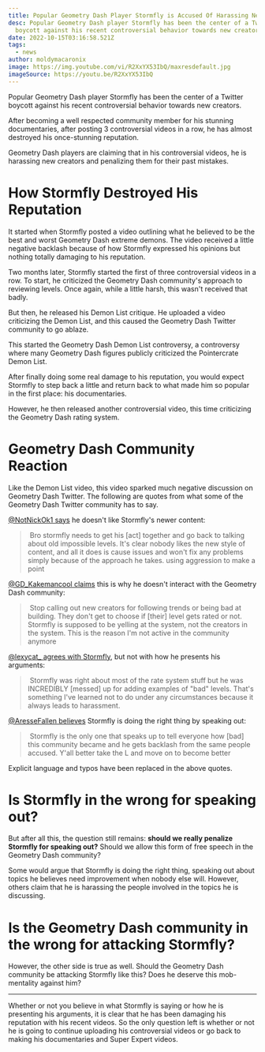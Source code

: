 ```yaml
---
title: Popular Geometry Dash Player Stormfly is Accused Of Harassing New Creators
desc: Popular Geometry Dash player Stormfly has been the center of a Twitter
  boycott against his recent controversial behavior towards new creators.
date: 2022-10-15T03:16:58.521Z
tags:
  - news
author: moldymacaronix
image: https://img.youtube.com/vi/R2XxYX53IbQ/maxresdefault.jpg
imageSource: https://youtu.be/R2XxYX53IbQ
---
```

Popular Geometry Dash player Stormfly has been the center of a Twitter boycott against his recent controversial behavior towards new creators.

After becoming a well respected community member for his stunning documentaries, after posting 3 controversial videos in a row, he has almost destroyed his once-stunning reputation.

G﻿eometry Dash players are claiming that in his controversial videos, he is harassing new creators and penalizing them for their past mistakes.

# ﻿How Stormfly Destroyed His Reputation

It started when Stormfly posted a video outlining what he believed to be the best and worst Geometry Dash extreme demons. The video received a little negative backlash because of how Stormfly expressed his opinions but nothing totally damaging to his reputation.

Two months later, Stormfly started the first of three controversial videos in a row. To start, he criticized the Geometry Dash community's approach to reviewing levels. Once again, while a little harsh, this wasn't received that badly.

But then, he released his Demon List critique. He uploaded a video criticizing the Demon List, and this caused the Geometry Dash Twitter community to go ablaze.

This started the Geometry Dash Demon List controversy, a controversy where many Geometry Dash figures publicly criticized the Pointercrate Demon List.

After finally doing some real damage to his reputation, you would expect Stormfly to step back a little and return back to what made him so popular in the first place: his documentaries.

However, he then released another controversial video, this time criticizing the Geometry Dash rating system.

# ﻿Geometry Dash Community Reaction

Like the Demon List video, this video sparked much negative discussion on Geometry Dash Twitter. The following are quotes from what some of the Geometry Dash Twitter community has to say.

[@NotNickOk1 says](https://twitter.com/NotNickOk1/status/1580478789930582016) he doesn't like Stormfly's newer content:

>﻿ Bro stormfly needs to get his [act] together and go back to talking about old impossible levels. It's clear nobody likes the new style of content, and all it does is cause issues and won't fix any problems simply because of the approach he takes. using aggression to make a point

[﻿@GD_Kakemancool claims](https://twitter.com/GD_Kakemancool/status/1580586525485432833) this is why he doesn't interact with the Geometry Dash community:

>﻿ Stop calling out new creators for following trends or being bad at building. They don't get to choose if [their] level gets rated or not. Stormfly is supposed to be yelling at the system, not the creators in the system. This is the reason I'm not active in the community anymore

[﻿@lexycat_ agrees with Stormfly](https://twitter.com/lexycat_/status/1580315985370021888), but not with how he presents his arguments:

>﻿ Stormfly was right about most of the rate system stuff but he was INCREDIBLY [messed] up for adding examples of "bad" levels. That's something I've learned not to do under any circumstances because it always leads to harassment.

[﻿@AresseFallen believes](https://twitter.com/AresseFallen/status/1580448331985133568) Stormfly is doing the right thing by speaking out:

>﻿ Stormfly is the only one that speaks up to tell everyone how [bad] this community became and he gets backlash from the same people accused. Y'all better take the L and move on to become better

Explicit language and typos have been replaced in the above quotes.

# ﻿Is Stormfly in the wrong for speaking out?

B﻿ut after all this, the question still remains: **should we really penalize Stormfly for speaking out?** Should we allow this form of free speech in the Geometry Dash community?

S﻿ome would argue that Stormfly is doing the right thing, speaking out about topics he believes need improvement when nobody else will. However, others claim that he is harassing the people involved in the topics he is discussing.

# ﻿Is the Geometry Dash community in the wrong for attacking Stormfly?

However, the other side is true as well. Should the Geometry Dash community be attacking Stormfly like this? Does he deserve this mob-mentality against him?

---

Whether or not you believe in what Stormfly is saying or how he is presenting his arguments, it is clear that he has been damaging his reputation with his recent videos. So the only question left is whether or not he is going to continue uploading his controversial videos or go back to making his documentaries and Super Expert videos.

